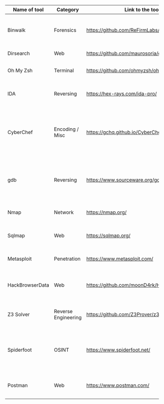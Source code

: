 | Name of tool | Category  | Link to the tool                        | Short Discription                                                               |
|--------------|-----------|-----------------------------------------|---------------------------------------------------------------------------------|
| Binwalk      | Forensics | https://github.com/ReFirmLabs/binwalk   | Tool for searching a given binary image for embedded files and executable code. |
| Dirsearch    | Web       | https://github.com/maurosoria/dirsearch | Tool for scanning a website path.                                               |
| Oh My Zsh    | Terminal  | https://github.com/ohmyzsh/ohmyzsh      | Framework for zsh terminal customization.                                       |
| IDA | Reversing | https://hex-rays.com/ida-pro/ | Tool for disassembling a binary file and also a versatile debugger |
| CyberChef | Encoding / Misc | https://gchq.github.io/CyberChef/ | Browser tool for quickly testing various encoding/encryption operations on a given input, such as base64, XOR, hexdumping, ... |
| gdb | Reversing | https://www.sourceware.org/gdb/ | Tool that lets you step through the assembly code as it runs, and examine the contents of registers and memory. |
|Nmap| Network | https://nmap.org/ | utility for network discovery and security auditing. |
|Sqlmap| Web | https://sqlmap.org/ | automates the process of detecting and exploiting SQL injection |
| Metasploit | Penetration | https://www.metasploit.com/ | Very powerful penetration testing framework |
| HackBrowserData | Web | https://github.com/moonD4rk/HackBrowserData | Tools that could help us decrypt data like password, bookmark, history from the browser.
|Z3 Solver | Reverse Engineering | https://github.com/Z3Prover/z3 | SAT Solver for automating finding value with multiple constraint checks |
| Spiderfoot | OSINT | https://www.spiderfoot.net/ | Spiderfoot is automating the process of gathering intelligence about a given target, which may be an IP address. |
| Postman      | Web       | https://www.postman.com/                | Tool for testing API calls and stubing the data to APIs to mock the calls|